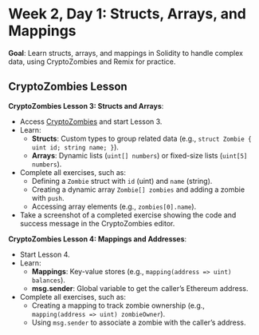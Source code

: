# Week 2, Day 1: Structs, Arrays, and Mappings

**Goal**: Learn structs, arrays, and mappings in Solidity to handle complex data, using CryptoZombies and Remix for practice.

## CryptoZombies Lesson

**CryptoZombies Lesson 3: Structs and Arrays**:

- Access [CryptoZombies](https://cryptozombies.io/) and start Lesson 3.
- Learn:
  - **Structs**: Custom types to group related data (e.g., `struct Zombie { uint id; string name; }`).
  - **Arrays**: Dynamic lists (`uint[] numbers`) or fixed-size lists (`uint[5] numbers`).
- Complete all exercises, such as:
  - Defining a `Zombie` struct with `id` (uint) and `name` (string).
  - Creating a dynamic array `Zombie[] zombies` and adding a zombie with `push`.
  - Accessing array elements (e.g., `zombies[0].name`).
- Take a screenshot of a completed exercise showing the code and success message in the CryptoZombies editor.

**CryptoZombies Lesson 4: Mappings and Addresses**:

- Start Lesson 4.
- Learn:
  - **Mappings**: Key-value stores (e.g., `mapping(address => uint) balances`).
  - **msg.sender**: Global variable to get the caller’s Ethereum address.
- Complete all exercises, such as:
  - Creating a mapping to track zombie ownership (e.g., `mapping(address => uint) zombieOwner`).
  - Using `msg.sender` to associate a zombie with the caller’s address.
